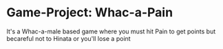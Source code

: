 # Game-Project: Whac-a-Pain
It's a Whac-a-male based game where you must hit Pain to get points but becareful not to Hinata or you'll lose a point
